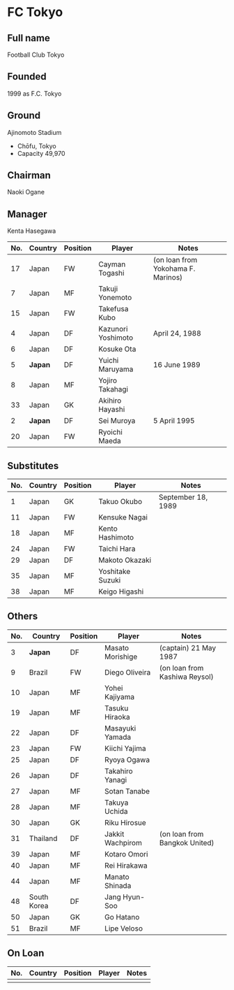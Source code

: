 # FC Tokyo

## Full name	
Football Club Tokyo
## Founded
1999 as F.C. Tokyo
## Ground	
Ajinomoto Stadium
* Chōfu, Tokyo
* Capacity	49,970
## Chairman	
Naoki Ogane
## Manager	
Kenta Hasegawa


| No.| Country | Position | Player | Notes |
| -- | ------- | -------- | ------ | ------ |
| 17		| Japan		| FW		| Cayman Togashi  |(on loan from Yokohama F. Marinos) |
| 7		| Japan		| MF		| Takuji Yonemoto | |
| 15		| Japan		| FW		| Takefusa Kubo | |
| 4		| Japan		| DF		| Kazunori Yoshimoto | April 24, 1988 |
| 6		| Japan		| DF		| Kosuke Ota | |
| 5		| **Japan**		| DF		| Yuichi Maruyama | 16 June 1989 |
| 8		| Japan		| MF		| Yojiro Takahagi | |
| 33	| 	Japan		| GK		| Akihiro Hayashi | |
| 2	 | **Japan**		| DF		| Sei Muroya | 5 April 1995 |
| 20	| 	Japan		| FW		| Ryoichi Maeda | |

## Substitutes

| No.| Country | Position | Player | Notes |
| -- | ------- | -------- | ------ | ------ |
| 1	 | Japan	 | GK	| Takuo Okubo | September 18, 1989 |
| 11		| Japan		| FW		| Kensuke Nagai | |
| 18	| 	Japan		| MF		| Kento Hashimoto | |
| 24		| Japan		| FW		| Taichi Hara  | |
| 29	| 	Japan		| DF		| Makoto Okazaki | |
| 35	| 	Japan		| MF		| Yoshitake Suzuki | |
| 38	| 	Japan		| MF		| Keigo Higashi | |


## Others

| No.| Country | Position | Player | Notes |
| -- | ------- | -------- | ------ | ------ |
| 3		| **Japan**		| DF		| Masato Morishige  | (captain) 21 May 1987 |
| 9		| Brazil		| FW		| Diego Oliveira  |(on loan from Kashiwa Reysol) |
| 10		| Japan		| MF		| Yohei Kajiyama | |
| 19	| 	Japan		| MF		| Tasuku Hiraoka | |
| 22	| 	Japan		| DF		| Masayuki Yamada | |
| 23	| 	Japan		| FW		| Kiichi Yajima | |
| 25	| 	Japan		| DF		| Ryoya Ogawa | |
| 26	| 	Japan		| DF		| Takahiro Yanagi | |
| 27	| 	Japan		| MF		| Sotan Tanabe | |
| 28	| 	Japan		| MF		| Takuya Uchida | |
| 30	| 	Japan		| GK		| Riku Hirosue | |
| 31	| 	Thailand	| DF	| Jakkit Wachpirom | (on loan from Bangkok United) |
| 39	| 	Japan		| MF		| Kotaro Omori | |
| 40	| 	Japan		| MF		| Rei Hirakawa | |
| 44	| 	Japan	| MF	|Manato Shinada | |
| 48	| 	South Korea	| DF	|Jang Hyun-Soo | |
| 50	| 	Japan	|GK	|Go Hatano | |
| 51	| 	Brazil	| MF|	Lipe Veloso | |

## On Loan

| No.| Country | Position | Player | Notes |
| -- | ------- | -------- | ------ | ------ |
|   |   |   |   |   |
